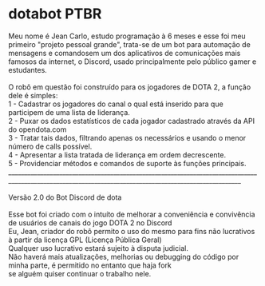 # dotabot PTBR

Meu nome é Jean Carlo, estudo programação à 6 meses e esse foi meu primeiro "projeto pessoal grande", trata-se de um bot para automação de mensagens e comandosem um dos aplicativos de comunicações mais famosos da internet, o Discord, usado principalmente pelo público gamer e estudantes.<br/>
<br/>
O robô em questão foi construído para os jogadores de DOTA 2, a função dele é simples:<br/>
1 - Cadastrar os jogadores do canal o qual está inserido para que participem de uma lista de liderança.<br/>
2 - Puxar os dados estatísticos de cada jogador cadastrado através da API do opendota.com<br/>
3 - Tratar tais dados, filtrando apenas os necessários e usando o menor número de calls possível.<br/>
4 - Apresentar a lista tratada de liderança em ordem decrescente.<br/>
5 - Providenciar métodos e comandos de suporte às funções principais.<br/>
_______________________________________________________________________________________________________________________________________________________<br/>
<br/>
Versão 2.0 do Bot Discord de dota<br/>
<br/>
Esse bot foi criado com o intuíto de melhorar a conveniência e convivência de usuários de canais do jogo DOTA 2 no Discord<br/>
Eu, Jean, criador do robô permito o uso do mesmo para fins não lucrativos à partir da licença GPL (Licença Pública Geral)<br/>
Qualquer uso lucrativo estará sujeito à disputa judicial.<br/>
Não haverá mais atualizações, melhorias ou debugging do código por minha parte, é permitido no entanto que haja fork<br/>
se alguém quiser continuar o trabalho nele.<br/>

